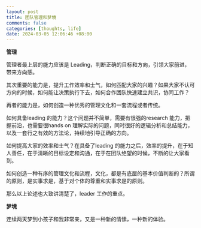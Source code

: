 ```yaml
---
layout: post
title: 团队管理和梦境
comments: false
categories: [thoughts, life]
date: 2024-03-05 12:06:46 +08:00
---
```

**管理**

管理者最上层的能力应该是 Leading，判断正确的目标和方向，引领大家前进，带来方向感。

其次重要的能力是，提升工作效率和士气，如何匹配大家的兴趣？如果大家不认可方向的时候，如何能让决策执行下去，如何合作团队快速建立共识，协同工作？

再者的能力是，如何创造一种优秀的管理文化和一套流程或者传统。

如何具备leading 的能力？这个问题并不简单，需要有很强的research 能力，把握前沿，也需要很hands on 理解实际的问题，同时很好的逻辑分析和总结能力，以及一套行之有效的方法论，持续地引导正确的方向。

如何提高大家的效率和士气？在具备了leading 的能力之后，效率的提升，在于知人善任，在于清晰的目标设定和沟通，在于在团队绝望的时候，不断的让大家看到。

如何创造一种有序的管理文化和流程，文化，都是有底层的基本价值判断的？所谓的原则，是实事求是，基于对个体的尊重和实事求是的原则。

那么以上论述也大致讲清楚了，leader 工作的重点。

**梦境**

连续两天梦到小孩子和我非常亲，又是一种新的情愫，一种新的体验。
